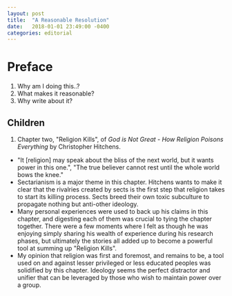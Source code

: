 ```yaml
---
layout: post
title:  "A Reasonable Resolution"
date:   2018-01-01 23:49:00 -0400
categories: editorial
---
```


# Preface
1. Why am I doing this..?
2. What makes it reasonable?
3. Why write about it?

## Children

1. Chapter two, "Religion Kills", of _God is Not Great - How Religion Poisons Everything_ by Christopher Hitchens.
  - "It [religion] may speak about the bliss of the next world, but it wants power in this one.", "The true believer cannot rest until the whole world bows the knee."
  - Sectarianism is a major theme in this chapter. Hitchens wants to make it clear that the rivalries created by sects is the first step that religion takes to start its killing process. Sects breed their own toxic subculture to propagate nothing but anti-other ideology.
  - Many personal experiences were used to back up his claims in this chapter, and digesting each of them was crucial to tying the chapter together. There were a few moments where I felt as though he was enjoying simply sharing his wealth of experience during his research phases, but ultimately the stories all added up to become a powerful tool at summing up "Religion Kills".
  - My opinion that religion was first and foremost, and remains to be, a tool used on and against lesser privileged or less educated peoples was solidified by this chapter. Ideology seems the perfect distractor and unifier that can be leveraged by those who wish to maintain power over a group.
